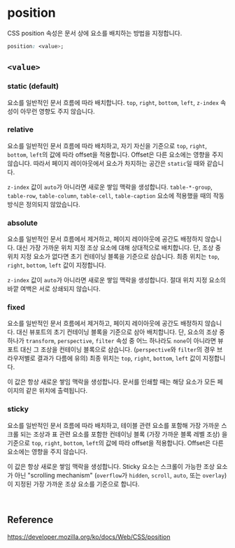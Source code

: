 # position

CSS position 속성은 문서 상에 요소를 배치하는 방법을 지정합니다.

```css
position: <value>;
```

## `<value>`

### static (default)

요소를 일반적인 문서 흐름에 따라 배치합니다. `top`, `right`, `bottom`, `left`, `z-index` 속성이 아무런 영향도 주지 않습니다.

### relative

요소를 일반적인 문서 흐름에 따라 배치하고, 자기 자신을 기준으로 `top`, `right`, `bottom`, `left`의 값에 따라 offset을 적용합니다. Offset은 다른 요소에는 영향을 주지 않습니다. 따라서 페이지 레이아웃에서 요소가 차지하는 공간은 `static`일 때와 같습니다.

`z-index` 값이 `auto`가 아니라면 새로운 쌓임 맥락을 생성합니다. `table-*-group`, `table-row`, `table-column`, `table-cell`, `table-caption` 요소에 적용했을 때의 작동 방식은 정의되지 않았습니다.

### absolute

요소를 일반적인 문서 흐름에서 제거하고, 페이지 레이아웃에 공간도 배정하지 않습니다. 대신 가장 가까운 위치 지정 조상 요소에 대해 상대적으로 배치합니다. 단, 조상 중 위치 지정 요소가 없다면 초기 컨테이닝 블록을 기준으로 삼습니다. 최종 위치는 `top`, `right`, `bottom`, `left` 값이 지정합니다.

`z-index` 값이 `auto`가 아니라면 새로운 쌓임 맥락을 생성합니다. 절대 위치 지정 요소의 바깥 여백은 서로 상쇄되지 않습니다.

### fixed

요소를 일반적인 문서 흐름에서 제거하고, 페이지 레이아웃에 공간도 배정하지 않습니다. 대신 뷰포트의 초기 컨테이닝 블록을 기준으로 삼아 배치합니다. 단, 요소의 조상 중 하나가 `transform`, `perspective`, `filter` 속성 중 어느 하나라도 `none`이 아니라면 뷰포트 대신 그 조상을 컨테이닝 블록으로 삼습니다. (`perspective`와 `filter`의 경우 브라우저별로 결과가 다름에 유의) 최종 위치는 `top`, `right`, `bottom`, `left` 값이 지정합니다.

이 값은 항상 새로운 쌓임 맥락을 생성합니다. 문서를 인쇄할 때는 해당 요소가 모든 페이지의 같은 위치에 출력됩니다.

### sticky

요소를 일반적인 문서 흐름에 따라 배치하고, 테이블 관련 요소를 포함해 가장 가까운 스크롤 되는 조상과 표 관련 요소를 포함한 컨테이닝 블록 (가장 가까운 블록 레벨 조상) 을 기준으로 `top`, `right`, `bottom`, `left`의 값에 따라 offset을 적용합니다. Offset은 다른 요소에는 영향을 주지 않습니다.

이 값은 항상 새로운 쌓임 맥락을 생성합니다. Sticky 요소는 스크롤이 가능한 조상 요소가 아닌 "scrolling mechanism" (`overflow`가 `hidden`, `scroll`, `auto`, 또는 `overlay`) 이 지정된 가장 가까운 조상 요소를 기준으로 합니다.

<br>

## Reference

https://developer.mozilla.org/ko/docs/Web/CSS/position
